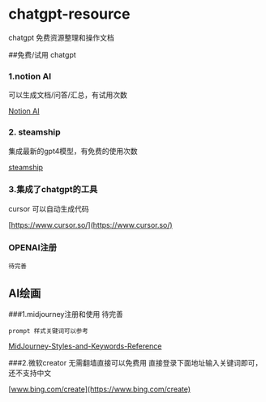 # chatgpt-resource
chatgpt 免费资源整理和操作文档

##免费/试用 chatgpt

### 1.notion AI 
   
   可以生成文档/问答/汇总，有试用次数

  [Notion AI](notion/notion.md)
  
### 2. steamship
   
   集成最新的gpt4模型，有免费的使用次数
   
   [steamship](steamship/steamship.md)
       
### 3.集成了chatgpt的工具
   
   cursor 可以自动生成代码
   
   [https://www.cursor.so/](https://www.cursor.so/)

### OPENAI注册
    待完善

## AI绘画

###1.midjourney注册和使用
    待完善
    
    prompt 样式关键词可以参考 
    
   [MidJourney-Styles-and-Keywords-Reference](https://github.com/willwulfken/MidJourney-Styles-and-Keywords-Reference) 
    
###2.微软creator 无需翻墙直接可以免费用
   直接登录下面地址输入关键词即可，还不支持中文
      
   [www.bing.com/create](https://www.bing.com/create) 
      


